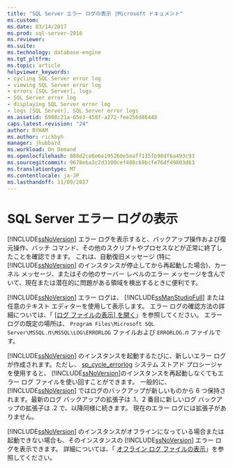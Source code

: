 ```yaml
---
title: "SQL Server エラー ログの表示 |Microsoft ドキュメント"
ms.custom: 
ms.date: 03/14/2017
ms.prod: sql-server-2016
ms.reviewer: 
ms.suite: 
ms.technology: database-engine
ms.tgt_pltfrm: 
ms.topic: article
helpviewer_keywords:
- cycling SQL Server error log
- viewing SQL Server error log
- errors [SQL Server], logs
- SQL Server error log
- displaying SQL Server error log
- logs [SQL Server], SQL Server error logs
ms.assetid: 6908c21a-65e3-458f-a272-fee256d86448
caps.latest.revision: "24"
author: BYHAM
ms.author: rickbyh
manager: jhubbard
ms.workload: On Demand
ms.openlocfilehash: 888d2ce6e6e195260e5eaff135fb98df6a493c93
ms.sourcegitcommit: 9678eba3c2d3100cef408c69bcfe76df49803d63
ms.translationtype: MT
ms.contentlocale: ja-JP
ms.lasthandoff: 11/09/2017
---
```

# <a name="viewing-the-sql-server-error-log"></a>SQL Server エラー ログの表示
  [!INCLUDE[ssNoVersion](../../includes/ssnoversion-md.md)] エラー ログを表示すると、バックアップ操作および復元操作、バッチ コマンド、その他のスクリプトやプロセスなどが正常に終了したことを確認できます。 これは、自動復旧メッセージ (特に [!INCLUDE[ssNoVersion](../../includes/ssnoversion-md.md)] のインスタンスが停止してから再起動した場合)、カーネル メッセージ、またはその他のサーバー レベルのエラー メッセージを含んでいて、現在または潜在的に問題がある領域を検出するときに便利です。  
  
 [!INCLUDE[ssNoVersion](../../includes/ssnoversion-md.md)] エラー ログは、 [!INCLUDE[ssManStudioFull](../../includes/ssmanstudiofull-md.md)] または任意のテキスト エディターを使用して表示します。 エラー ログの確認方法の詳細については、「 [[ログ ファイルの表示] を開く](../../relational-databases/logs/open-log-file-viewer.md)」を参照してください。 エラー ログの既定の場所は、 `Program Files\Microsoft SQL Server\MSSQL.`*n*`\MSSQL\LOG\ERRORLOG` ファイルおよび `ERRORLOG.`*n* ファイルです。  
  
 [!INCLUDE[ssNoVersion](../../includes/ssnoversion-md.md)] のインスタンスを起動するたびに、新しいエラー ログが作成されます。ただし、 [sp_cycle_errorlog](../../relational-databases/system-stored-procedures/sp-cycle-errorlog-transact-sql.md) システム ストアド プロシージャを使用すると、 [!INCLUDE[ssNoVersion](../../includes/ssnoversion-md.md)]のインスタンスを再起動しなくてもエラー ログ ファイルを使い回すことができます。 一般的に、 [!INCLUDE[ssNoVersion](../../includes/ssnoversion-md.md)] ではログのバックアップが新しいものから 6 つ保持されます。最新のログ バックアップの拡張子は .1、2 番目に新しいログ バックアップの拡張子は .2 で、以降同様に続きます。 現在のエラー ログには拡張子がありません。  
  
 [!INCLUDE[ssNoVersion](../../includes/ssnoversion-md.md)] のインスタンスがオフラインになっている場合または起動できない場合も、そのインスタンスの [!INCLUDE[ssNoVersion](../../includes/ssnoversion-md.md)] エラー ログを表示できます。 詳細については、「 [オフライン ログ ファイルの表示](../../relational-databases/logs/view-offline-log-files.md)」を参照してください。  
  
  
